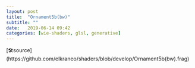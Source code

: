 ```yaml
---
layout: post
title:  "Ornament5b(bw)"
subtitle: ""
date:   2019-06-14 09:42
categories: [wie-shaders, glsl, generative]
---
```

<section>
	<canvas class="glslCanvas" data-fragment-url="https://raw.githubusercontent.com/elkraneo/shaders/develop/Ornament5b(bw).frag">
	</canvas>
</section>
[🛠source](https://github.com/elkraneo/shaders/blob/develop/Ornament5b(bw).frag)